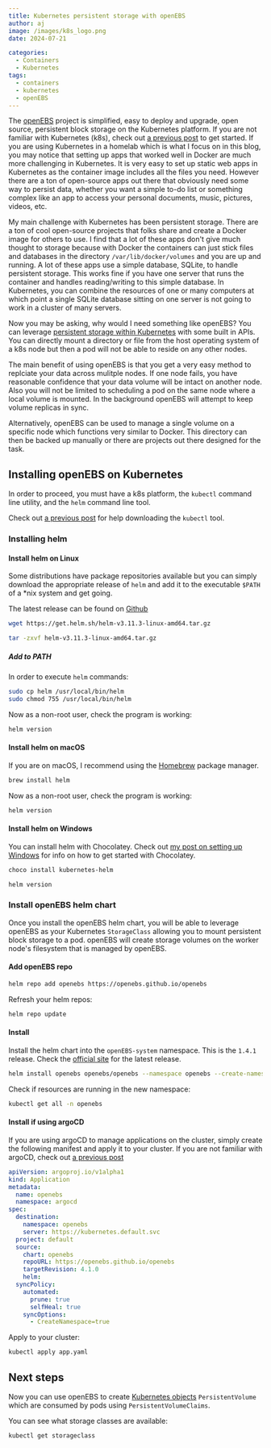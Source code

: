 ```yaml
---
title: Kubernetes persistent storage with openEBS
author: aj
image: /images/k8s_logo.png
date: 2024-07-21

categories:
  - Containers
  - Kubernetes
tags:
  - containers
  - kubernetes
  - openEBS
---
```


The [openEBS][1] project is simplified, easy to deploy and upgrade, open source, persistent block storage on the Kubernetes platform. If you are not familiar with Kubernetes (k8s), check out [a previous post][2] to get started. If you are using Kubernetes in a homelab which is what I focus on in this blog, you may notice that setting up apps that worked well in Docker are much more challenging in Kubernetes. It is very easy to set up static web apps in Kubernetes as the container image includes all the files you need. However there are a ton of open-source apps out there that obviously need some way to persist data, whether you want a simple to-do list or something complex like an app to access your personal documents, music, pictures, videos, etc.

My main challenge with Kubernetes has been persistent storage. There are a ton of cool open-source projects that folks share and create a Docker image for others to use. I find that a lot of these apps don't give much thought to storage because with Docker the containers can just stick files and databases in the directory `/var/lib/docker/volumes` and you are up and running. A lot of these apps use a simple database, SQLite, to handle persistent storage. This works fine if you have one server that runs the container and handles reading/writing to this simple database. In Kubernetes, you can combine the resources of one or many computers at which point a single SQLite database sitting on one server is not going to work in a cluster of many servers.

Now you may be asking, why would I need something like openEBS? You can leverage [persistent storage within Kubernetes][7] with some built in APIs. You can directly mount a directory or file from the host operating system of a k8s node but then a pod will not be able to reside on any other nodes.

The main benefit of using openEBS is that you get a very easy method to replciate your data across mulitple nodes. If one node fails, you have reasonable confidence that your data volume will be intact on another node. Also you will not be limited to scheduling a pod on the same node where a local volume is mounted. In the background openEBS will attempt to keep volume replicas in sync. 

Alternatively, openEBS can be used to manage a single volume on a specific node which functions very similar to Docker. This directory can then be backed up manually or there are projects out there designed for the task.


## Installing openEBS on Kubernetes

In order to proceed, you must have a k8s platform, the `kubectl` command line utility, and the `helm` command line tool.

Check out [a previous post][2] for help downloading the `kubectl` tool.

### Installing helm

#### Install helm on Linux

Some distributions have package repositories available but you can simply download the appropriate release of `helm` and add it to the executable `$PATH` of a *nix system and get going.

The latest release can be found on [Github][3]

```bash
wget https://get.helm.sh/helm-v3.11.3-linux-amd64.tar.gz

tar -zxvf helm-v3.11.3-linux-amd64.tar.gz
```

##### Add to PATH

In order to execute `helm` commands:

```bash
sudo cp helm /usr/local/bin/helm
sudo chmod 755 /usr/local/bin/helm
```

Now as a non-root user, check the program is working:

```bash
helm version
```

#### Install helm on macOS

If you are on macOS, I recommend using the [Homebrew][4] package manager.

```bash
brew install helm
```

Now as a non-root user, check the program is working:

```bash
helm version
```

#### Install helm on Windows

You can install helm with Chocolatey. Check out [my post on setting up Windows][5] for info on how to get started with Chocolatey.

```powershell
choco install kubernetes-helm
```

```powershell
helm version
```

### Install openEBS helm chart

Once you install the openEBS helm chart, you will be able to leverage openEBS as your Kubernetes `StorageClass` allowing you to mount persistent block storage to a pod. openEBS will create storage volumes on the worker node's filesystem that is managed by openEBS.

#### Add openEBS repo

```bash
helm repo add openebs https://openebs.github.io/openebs
```

Refresh your helm repos:

```bash
helm repo update
```

#### Install

Install the helm chart into the `openEBS-system` namespace. This is the `1.4.1` release. Check the [official site][1] for the latest release.

```bash
helm install openebs openebs/openebs --namespace openebs --create-namespace --version 4.1.0
```

Check if resources are running in the new namespace:

```bash
kubectl get all -n openebs
```

#### Install if using argoCD

If you are using argoCD to manage applications on the cluster, simply create the following manifest and apply it to your cluster. If you are not familiar with argoCD, check out [a previous post][6]

```yaml
apiVersion: argoproj.io/v1alpha1
kind: Application
metadata:
  name: openebs
  namespace: argocd
spec:
  destination:
    namespace: openebs
    server: https://kubernetes.default.svc
  project: default
  source:
    chart: openebs
    repoURL: https://openebs.github.io/openebs
    targetRevision: 4.1.0
    helm:
  syncPolicy:
    automated:
      prune: true
      selfHeal: true
    syncOptions:
      - CreateNamespace=true
```

Apply to your cluster:

```bash
kubectl apply app.yaml
```

## Next steps

Now you can use openEBS to create [Kubernetes objects][7] `PersistentVolume` which are consumed by pods using `PersistentVolumeClaims`.

You can see what storage classes are available:

```bash
kubectl get storageclass
```

 [1]: https://openebs.io
 [2]: /posts/kubernetes/
 [3]: https://github.com/helm/helm/releases
 [4]: https://brew.sh
 [5]: /posts/setting-up-windows/
 [6]: /posts/argocd/
 [7]: https://kubernetes.io/docs/concepts/storage/persistent-volumes/